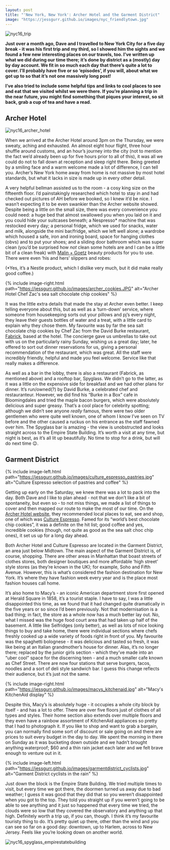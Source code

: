```yaml
---
layout: post
title: "'New York, New York': Archer Hotel and the Garment District"
image: "https://jessgurr.github.io/images/nyc_friendlytown.jpg"
---
```


![nyc16_trip](https://jessgurr.github.io/images/nyc2016.jpg)

**Just over a month ago, Dave and I travelled to New York City for a five day break - it was his first trip and my third, so I showed him the sights and we found a few new interesting places on our travels, too. I’ve written up what we did during our time there; it’s done by district as a (mostly) day by day account. We fit in so much each day that there’s quite a lot to cover. I’ll probably have five or so ‘episodes’, if you will, about what we got up to so that it’s not one massively long post!** 

**I’ve also tried to include some helpful tips and links to cool places to see and eat that we visited whilst we were there. If you’re planning a trip in the near future, you might find something that piques your interest, so sit back, grab a cup of tea and have a read.**

<!--more-->

## Archer Hotel

![nyc16_archer_hotel](https://jessgurr.github.io/images/nyc2016_archer.jpg)

When we arrived at the Archer Hotel around 3pm on the Thursday, we were sweaty, aching and exhausted. An almost eight hour flight, three hour shuffle around customs, and an hour’s journey into the city (not to mention the fact we’d already been up for five hours prior to all of this), it was all we could do not to fall down at reception and sleep right there. Being greeted by a smiling face and a warm welcome made a lot of difference, I can tell you. Archer’s New York home away from home is not massive by most hotel standards, but what it lacks in size is made up in every other detail. 

A very helpful bellman assisted us to the room - a cosy king size on the fifteenth floor. I’d painstakingly researched which hotel to stay in and had checked out pictures of AH before we booked, so I knew it’d be nice. I wasn’t expecting it to be even swankier than the Archer website showed. Despite being a little on the small size, there was every convenience you could need: a huge bed that almost swallowed you when you laid on it and you could hide your suitcases beneath; a Nespresso* machine that was restocked every day; a personal fridge, which we used for snacks, water and milk, alongside the mini bar/fridge, which we left well alone; a wardrobe which housed a safe, iron and ironing board, space for hanging clothes (obvs) and to put your shoes; and a sliding door bathroom which was super clean (you’d be surprised how *not* clean some hotels are and I can be a little bit of a clean freak) with [Malin + Goetz](https://www.malinandgoetz.com/) beauty products for you to use. There were even ‘his and hers’ slippers and robes: 

(*Yes, it’s a Nestle product, which I dislike very much, but it did make really good coffee.)

{% include image-right.html path="https://jessgurr.github.io/images/archer_cookies.JPG" alt="Archer Hotel Chef Zac's sea salt chocolate chip cookies" %}

It was the little extra details that made the stay at Archer even better. I keep telling everyone about this, but as well as a ‘turn-down’ service, where someone from housekeeping sorts out your pillows and pj’s every night, they leave their guests bottles of water and a treat, with a little card to explain why they chose them. My favourite was by far the sea salt chocolate chip cookies by Chef Zac from the David Burke restaurant, [Fabrick](http://www.davidburkefabrick.com/), based at the hotel. The concierge gave us umbrellas to take out with us on the particularly rainy Sunday, wishing us a great day; later, he offered to sort out dinner reservations for us, giving a personal recommendation of the restaurant, which was great. All the staff were incredibly friendly, helpful and made you feel welcome. Service like that really makes a difference.

As well as a bar in the lobby, there is also a restaurant (Fabrick, as mentioned above) and a rooftop bar, Spyglass. We didn’t go to the latter, as it was a little on the expensive side for breakfast and we had other plans for dinner. It’s run/owned(?) by David Burke, a celebrated chef and restauranteur. However, we did find his “Burke in a Box” cafe in Bloomingdales and tried the maple bacon burgers, which were absolutely delicious and super greasy. That’s a cool place for celebrity spotting; although we didn’t see anyone *really* famous, there were two older gentlemen who were quite well known, one of whom I know I’ve seen on TV before and the other caused a ruckus on his entrance as the staff fawned over him. The Spyglass bar is amazing - the view is unobstructed and looks straight across to the Empire State Building. It’s worth a visit at any time, but night is best, as it’s all lit up beautifully. No time to stop for a drink, but will do next time :wink:.

## Garment District

{% include image-left.html path="https://jessgurr.github.io/images/culture_espresso_pastries.jpg" alt="Culture Espresso selection of pastries and coffee" %}

Getting up early on the Saturday, we knew there was a lot to pack into the day. Both Dave and I like to plan ahead - not that we don’t like a bit of spontaneity, but even so - to not miss things, we made a list of things to cover and then mapped our route to make the most of our time. On the [Archer Hotel website](http://blog.archerhotel.com/favorite-finds-manhattan-desserts/), they recommended local places to eat, see and shop, one of which was [Culture Espresso](http://www.cultureespresso.com/). Famed for its “world’s best chocolate chip cookies”, it was a definite on the hit list; good coffee and yes, incredible cookies (though, not quite as good as the sea salt choc chip ones), it set us up for a long day ahead. 

Both Archer Hotel and Culture Espresso are located in the Garment District, an area just below Midtown. The main aspect of the Garment District is, of course, shopping. There are other areas in Manhattan that boast streets of clothes stores, both designer boutiques and more affordable ‘high street’ style stores (as they’re known in the UK); for example, Soho and Fifth Avenue. However, this is what’s considered the fashion destination for New York. It’s where they have fashion week every year and is the place most fashion houses call home. 

It’s also home to Macy’s - an iconic American department store first opened at Herald Square in 1858, it’s a tourist staple. I have to say, I was a little disappointed this time, as we found that it had changed quite dramatically in the five years or so since I’d been previously. Not that modernisation is a bad thing; in fact, the store as a whole now has a much better lay out. No, what I missed was the huge food court area that had taken up half of the basement. A little like Selfridges (only better), as well as lots of nice looking things to buy and take home, there were individual sections where chefs freshly cooked up a wide variety of foods right in front of you. My favourite was the spaghetti bolognese - it was delicious and tasted so fresh, it was like being at an Italian grandmother’s house for dinner. Alas, it’s no longer there; replaced by the junior girls section - which they’ve made into an “uber cool” space for the discerning teen - and a much smaller cafe known as Chef Street. There are now four stations that serve burgers, tacos, noodles and a sort of deli style sandwich bar. I guess this change reflects their audience, but it’s just not the same. 

{% include image-right.html path="https://jessgurr.github.io/images/macys_kitchenaid.jpg" alt="Macy's KitchenAid display" %}

Despite this, Macy’s is absolutely huge - it occupies a whole city block by itself - and has a lot to offer. There are over five floors just of clothes of all types and styles. Their home section also extends over multiple floors and they even have a rainbow assortment of KitchenAid appliances so pretty that I had to photograph it. If you like to shop and want to grab a bargain, you can normally find some sort of discount or sale going on and there are prices to suit every budget in the day to day. We spent the morning in there on Sunday as it was bucketing down outside and we hadn’t brought anything waterproof; $60 and a thin rain jacket each later and we felt brave enough to venture out in it.

{% include image-left.html path="https://jessgurr.github.io/images/garmentdistrict_cyclists.jpg" alt="Garment District cyclists in the rain" %}

Just down the block is the Empire State Building. We tried multiple times to visit, but every time we got there, the doormen turned us away due to bad weather; I guess it was good that they did that so you weren’t disappointed when you got to the top. They told you straight up if you weren’t going to be able to see anything and it just so happened that every time we tried, the clouds were so low that they covered the observatory and anything up that high. Definitely worth a trip up, if you can, though. I think it’s my favourite touristy thing to do. It’s pretty quiet up there, other than the wind and you can see so far on a good day: downtown, up to Harlem, across to New Jersey. Feels like you’re looking down on another world.

![nyc16_spyglass_empirestatebuilding](https://jessgurr.github.io/images/spyglass_empirestatebuilding.jpg)

